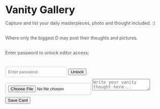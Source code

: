 <html lang="en">
<head>
<meta charset="UTF-8">
<title>Vanity Gallery â€” The Biggest D of All (Locked)</title>
<title>Vanity Gallery â€” The Biggest D of All</title>
<style>
  body {
    margin: 0;
@@ -14,11 +14,17 @@
    align-items: center;
    padding: 40px 20px;
  }
  h1 { margin-bottom: 10px; font-size: 2rem; }
  p { color: #555; margin-bottom: 30px; }
  h1 {
    margin-bottom: 10px;
    font-size: 2rem;
  }
  p {
    color: #555;
    margin-bottom: 30px;
  }

  .controls {
    display: flex;
    display: none; /* hidden until password unlock */
    flex-direction: column;
    align-items: center;
    background: white;
@@ -27,250 +33,232 @@
    box-shadow: 0 4px 15px rgba(0,0,0,0.1);
    margin-bottom: 40px;
    width: min(600px, 90%);
    gap:8px;
  }

  textarea { width: 100%; height: 100px; resize: vertical; padding: 10px;
    font-family: Georgia, "Times New Roman", serif; font-size: 1rem; border: 1px solid #ccc;
    border-radius: 6px; margin-top: 10px; }
  input[type="file"], input[type="password"], input[type="text"] {
    margin: 6px 0;
    padding: 8px;
    border-radius: 6px;
    border: 1px solid #ccc;
  textarea {
    width: 100%;
    height: 100px;
    resize: vertical;
    padding: 10px;
    font-family: Georgia, "Times New Roman", serif;
    width: 90%;
    box-sizing: border-box;
    font-size: 1rem;
    border: 1px solid #ccc;
    border-radius: 6px;
    margin-top: 10px;
  }

  .unlock-row { display:flex; gap:8px; width:100%; justify-content:center; }
  input[type="file"] {
    margin: 10px 0;
  }

  button {
    background: black;
    color: white;
    border: none;
    padding: 10px 18px;
    padding: 10px 20px;
    border-radius: 6px;
    cursor: pointer;
    font-family: Georgia, "Times New Roman", serif;
  }
  button.secondary { background:#555; }
  button:hover { opacity:0.9; }

  .gallery { display: grid; grid-template-columns: repeat(auto-fit, minmax(250px, 1fr));
    gap: 20px; width: 100%; max-width: 1100px; }
  button:hover {
    background: #333;
  }
  .gallery {
    display: grid;
    grid-template-columns: repeat(auto-fit, minmax(250px, 1fr));
    gap: 20px;
    width: 100%;
    max-width: 1100px;
  }
  .card {
    background: white;
    border-radius: 10px;
    overflow: hidden;
    box-shadow: 0 6px 18px rgba(0,0,0,0.1);
    display: flex;
    flex-direction: column;
  }

  .card { background: white; border-radius: 10px; overflow: hidden;
    box-shadow: 0 6px 18px rgba(0,0,0,0.1); display: flex; flex-direction: column; }
  .card img {
    width: 100%;
    height: 200px;
    object-fit: cover;
  }
  .card-content {
    padding: 15px;
    flex: 1;
  }
  .card-content p {
    margin: 0;
    font-size: 0.95rem;
    line-height: 1.5;
  }
  .date {
    color: #777;
    font-size: 0.8rem;
    margin-top: 8px;
  }
  .delete-btn {
    background: #e74c3c;
    color: white;
    border: none;
    padding: 5px 10px;
    border-radius: 4px;
    cursor: pointer;
    font-size: 0.8rem;
    margin-top: 10px;
  }
  .delete-btn:hover {
    background: #c0392b;
  }
  #login {
    background: white;
    padding: 20px;
    border-radius: 10px;
    box-shadow: 0 4px 15px rgba(0,0,0,0.1);
    margin-bottom: 40px;
    text-align: center;
  }

  .card img { width: 100%; height: 200px; object-fit: cover; }
  .card-content { padding: 15px; flex: 1; }
  .card-content p { margin: 0; font-size: 0.95rem; line-height: 1.5; }
  .date { color: #777; font-size: 0.8rem; margin-top: 8px; }
  #login input {
    padding: 10px;
    font-size: 1rem;
    border: 1px solid #ccc;
    border-radius: 6px;
  }

  .delete-btn { background: #e74c3c; color: white; border: none; padding: 5px 10px;
    border-radius: 4px; cursor: pointer; font-size: 0.8rem; margin-top: 10px; }
</style>
</head>
<body>

<h1>Vanity Gallery</h1>
<p>Capture and list your daily masterpieces, photo and thought included. :)</p>
<p>Where only the biggest D may post their thoughts and pictures.</p>
<div id="login">
  <p>Enter password to unlock editor access:</p>
  <input type="password" id="passwordInput" placeholder="Enter password">
  <button id="loginBtn">Unlock</button>
</div>
<div class="controls" id="controls">
  <input type="file" id="imageInput" accept="image/*">
  <textarea id="textInput" placeholder="Write your vanity thought here..."></textarea>
  <button id="saveBtn">Save Card</button>
</div>

<div class="controls" id="controls"></div>
<div class="gallery" id="gallery"></div>

<script>
const repoURL = "https://raw.githubusercontent.com/thebiggestdd/jysas_life_listt/refs/heads/main/cards.json";
/* ==================== CONFIG ==================== */
/* Change this to your actual password (keep it secret). */
const PASSWORD = "OnlyTheRealDKnows"; // â† SET YOUR PASSWORD HERE
/* ================================================= */
const storageKey = "vanity_gallery_cards";
const adminKey = "vanity_gallery_admin_mode";
const controls = document.getElementById("controls");
const gallery = document.getElementById("gallery");
let cards = JSON.parse(localStorage.getItem(storageKey)) || [];
let isAdmin = localStorage.getItem(adminKey) === "true";
// Trim helper
function trimSafe(s){ return (s || "").toString().trim(); }
// Render the controls area depending on admin state
function renderControls() {
  controls.innerHTML = "";
  if (!isAdmin) {
    // Show unlock UI
    controls.innerHTML = `
      <div style="width:100%;max-width:520px">
        <div style="text-align:center;color:#666;margin-bottom:6px">Enter password to unlock editing</div>
        <div class="unlock-row">
          <input id="passwordInput" type="password" placeholder="Password" />
          <button id="unlockBtn">Unlock</button>
        </div>
      </div>
      <div style="width:100%;max-width:520px;text-align:center;color:#888;margin-top:6px">View-only mode â€” visitors can't edit.</div>
    `;
    document.getElementById("unlockBtn").onclick = () => tryUnlock(false);
    // Also prompt automatically (friendly prompt)
    setTimeout(() => {
      if (!isAdmin) {
        const p = prompt("Enter password to enable edit mode (or Cancel to view only):");
        if (p !== null) tryUnlock(true, p);
      }
    }, 250);
  } else {
    // Admin UI: image + text + save + lock
    controls.innerHTML = `
      <input type="file" id="imageInput" accept="image/*" />
      <textarea id="textInput" placeholder="Write your vanity thought here..."></textarea>
      <div style="display:flex;gap:8px;flex-wrap:wrap;justify-content:center;width:100%;">
        <button id="saveBtn">Save Card</button>
        <button id="lockBtn" class="secondary">Lock Editing</button>
        <button id="exportBtn" class="secondary">Export JSON</button>
        <button id="importBtn" class="secondary">Import JSON</button>
        <input id="importFile" type="file" accept="application/json" style="display:none"/>
      </div>
    `;
    document.getElementById("saveBtn").onclick = saveCard;
    document.getElementById("lockBtn").onclick = lockAdmin;
    document.getElementById("exportBtn").onclick = exportJSON;
    document.getElementById("importBtn").onclick = () => document.getElementById("importFile").click();
    document.getElementById("importFile").onchange = importJSON;
  }
  console.log("Admin mode:", isAdmin);
}
// Try to unlock â€” either from prompt or UI
function tryUnlock(fromPrompt=false, providedValue=null) {
  const raw = fromPrompt ? providedValue : (document.getElementById("passwordInput") || {}).value;
  const input = trimSafe(raw);
  if (input === "") return; // nothing entered
  if (input === PASSWORD) {
    isAdmin = true;
    localStorage.setItem(adminKey, "true");
    renderControls();
    renderCards();
    alert("Edit mode unlocked. Welcome back, The Biggest D of All.");
  } else {
    alert("Incorrect password. Access denied.");
  }
}
  const storageKey = "vanity_gallery_cards";
  const accessKey = "vanity_gallery_access";
  const ADMIN_PASSWORD = "OnlytheRealDKnows"; // ðŸ‘ˆ change this to your password

// Lock editing
function lockAdmin() {
  localStorage.removeItem(adminKey);
  isAdmin = false;
  renderControls();
  renderCards();
  alert("Editing locked.");
}
// Save a card (admin only)
function saveCard() {
  if (!isAdmin) return alert("Editing disabled.");
  const file = (document.getElementById("imageInput") || {}).files?.[0];
  const text = trimSafe((document.getElementById("textInput") || {}).value);
  if (!file && !text) return alert("Add text or an image, mighty D.");
  const reader = new FileReader();
  reader.onload = function(e){
    const imageData = file ? e.target.result : null;
    const newCard = { image: imageData, text, date: new Date().toISOString() };
    cards.push(newCard);
    localStorage.setItem(storageKey, JSON.stringify(cards));
    renderCards();
    // clear inputs
    if (document.getElementById("imageInput")) document.getElementById("imageInput").value = "";
    if (document.getElementById("textInput")) document.getElementById("textInput").value = "";
  let cards = JSON.parse(localStorage.getItem(storageKey)) || [];
  const gallery = document.getElementById("gallery");
  const saveBtn = document.getElementById("saveBtn");
  const imageInput = document.getElementById("imageInput");
  const textInput = document.getElementById("textInput");
  const controls = document.getElementById("controls");
  const loginDiv = document.getElementById("login");
  const loginBtn = document.getElementById("loginBtn");
  const passwordInput = document.getElementById("passwordInput");
  // Login handler
  loginBtn.onclick = () => {
    if (passwordInput.value === ADMIN_PASSWORD) {
      localStorage.setItem(accessKey, "granted");
      loginDiv.style.display = "none";
      controls.style.display = "flex";
      renderCards();
    } else {
      alert("Wrong password, mortal.");
    }
  };
  if (file) reader.readAsDataURL(file);
  else reader.onload();
}
// Render cards
function renderCards() {
  gallery.innerHTML = "";
  if (!cards || cards.length === 0) {
    gallery.innerHTML = "<p style='color:#888;text-align:center;'>No vanity cards yet. Add your first brilliance.</p>";
    return;
  // If previously logged in
  if (localStorage.getItem(accessKey) === "granted") {
    loginDiv.style.display = "none";
    controls.style.display = "flex";
  }
  cards.slice().reverse().forEach((card, idx) => {
    const div = document.createElement("div");
    div.className = "card";
    div.style.display = "flex";
    div.style.flexDirection = "column";
    div.innerHTML = `
      ${card.image ? `<img src="${card.image}" alt="Vanity Image">` : ""}
      <div class="card-content">
        <p>${escapeHtml(card.text)}</p>
        <div class="date">${new Date(card.date).toLocaleString()}</div>
        ${isAdmin ? `<button class="delete-btn" data-index="${cards.length - 1 - idx}">Delete</button>` : ""}
      </div>
    `;
    gallery.appendChild(div);
  });
  if (isAdmin) {
    document.querySelectorAll(".delete-btn").forEach(btn => {
      btn.onclick = () => {
        const idx = parseInt(btn.dataset.index);
        if (confirm("Delete this card?")) {
          cards.splice(idx, 1);
          localStorage.setItem(storageKey, JSON.stringify(cards));
          renderCards();
        }
  // Save new card
  saveBtn.onclick = () => {
    const file = imageInput.files[0];
    const text = textInput.value.trim();
    if (!file && !text) return alert("At least write something or add a photo, the biggest D.");
    const reader = new FileReader();
    reader.onload = function (e) {
      const imageData = file ? e.target.result : null;
      const newCard = {
        image: imageData,
        text: text,
        date: new Date().toISOString()
      };
    });
  }
}
// Utilities
function escapeHtml(text) {
  if (!text) return "";
  return text.replace(/[&<>"']/g, m => ({'&':'&amp;','<':'&lt;','>':'&gt;','"':'&quot;',"'":'&#39;'}[m]));
}
// Export / Import JSON helpers (backup)
function exportJSON() {
  const blob = new Blob([JSON.stringify(cards, null, 2)], {type: 'application/json'});
  const url = URL.createObjectURL(blob);
  const a = document.createElement('a');
  a.href = url;
  a.download = 'vanity_cards_export.json';
  document.body.appendChild(a);
  a.click();
  a.remove();
  URL.revokeObjectURL(url);
}
function importJSON(e) {
  const f = e.target.files?.[0];
  if (!f) return;
  const reader = new FileReader();
  reader.onload = function(ev){
    try {
      const imported = JSON.parse(ev.target.result || '[]');
      if (!Array.isArray(imported)) throw new Error("Invalid");
      // simple merge: append imported
      cards = cards.concat(imported);
      cards.push(newCard);
      localStorage.setItem(storageKey, JSON.stringify(cards));
      renderCards();
      alert("Import successful.");
    } catch (err) {
      alert("Invalid JSON file.");
    }
    document.getElementById("importFile").value = "";
      imageInput.value = "";
      textInput.value = "";
    };
    if (file) reader.readAsDataURL(file);
    else reader.onload(); // For text-only cards
  };
  reader.readAsText(f);
}

/* Initialize UI */
renderControls();
renderCards();
  // Render cards
  function renderCards() {
    gallery.innerHTML = "";
    if (cards.length === 0) {
      gallery.innerHTML = "<p style='color:#888;text-align:center;'>No vanity cards yet. Time to add your first brilliance, the biggest D of all.</p>";
      return;
    }
    const isOwner = localStorage.getItem(accessKey) === "granted";
    cards.slice().reverse().forEach((card, i) => {
      const div = document.createElement("div");
      div.className = "card";
      div.innerHTML = `
        ${card.image ? `<img src="${card.image}" alt="Vanity Image">` : ""}
        <div class="card-content">
          <p>${escapeHtml(card.text)}</p>
          <div class="date">${new Date(card.date).toLocaleString()}</div>
          ${isOwner ? `<button class="delete-btn" data-index="${cards.length - 1 - i}">Delete</button>` : ""}
        </div>
      `;
      gallery.appendChild(div);
    });
    if (isOwner) {
      document.querySelectorAll(".delete-btn").forEach(btn => {
        btn.onclick = () => {
          const idx = btn.dataset.index;
          if (confirm("Delete this card?")) {
            cards.splice(idx, 1);
            localStorage.setItem(storageKey, JSON.stringify(cards));
            renderCards();
          }
        };
      });
    }
  }
  function escapeHtml(text) {
    return text.replace(/[&<>"']/g, m => ({
      '&': '&amp;', '<': '&lt;', '>': '&gt;', '"': '&quot;', "'": '&#39;'
    }[m]));
  }
  renderCards();
</script>

</body>
